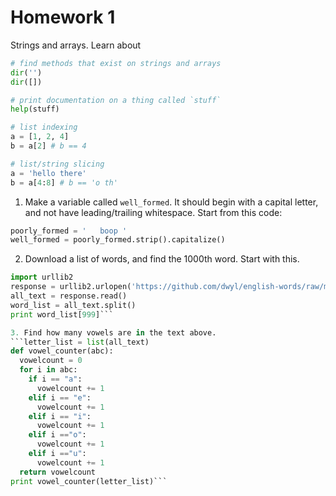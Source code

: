 # Homework 1
Strings and arrays. Learn about
```py
# find methods that exist on strings and arrays
dir('')
dir([])

# print documentation on a thing called `stuff`
help(stuff)

# list indexing
a = [1, 2, 4]
b = a[2] # b == 4

# list/string slicing
a = 'hello there'
b = a[4:8] # b == 'o th'
```

1. Make a variable called `well_formed`. It should begin with a capital letter, and not have leading/trailing whitespace. Start from this code:
```py
poorly_formed = '   boop '
well_formed = poorly_formed.strip().capitalize()
```

2. Download a list of words, and find the 1000th word. Start with this.
```py
import urllib2
response = urllib2.urlopen('https://github.com/dwyl/english-words/raw/master/words.txt')
all_text = response.read()
word_list = all_text.split()
print word_list[999]```

3. Find how many vowels are in the text above.
```letter_list = list(all_text)
def vowel_counter(abc):
  vowelcount = 0
  for i in abc:
    if i == "a":
      vowelcount += 1
    elif i == "e":
      vowelcount += 1
    elif i == "i":
      vowelcount += 1
    elif i =="o":
      vowelcount += 1
    elif i =="u":
      vowelcount += 1
  return vowelcount
print vowel_counter(letter_list)```
